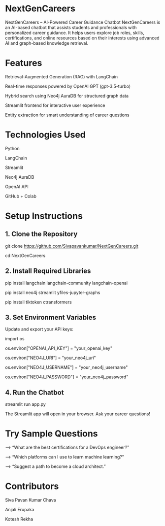 # NextGenCareers
NextGenCareers – AI-Powered Career Guidance Chatbot
NextGenCareers is an AI-based chatbot that assists students and professionals with personalized career guidance. It helps users explore job roles, skills, certifications, and online resources based on their interests using advanced AI and graph-based knowledge retrieval.

# Features

Retrieval-Augmented Generation (RAG) with LangChain

Real-time responses powered by OpenAI GPT (gpt-3.5-turbo)

Hybrid search using Neo4j AuraDB for structured graph data

Streamlit frontend for interactive user experience

Entity extraction for smart understanding of career questions

# Technologies Used
Python

LangChain

Streamlit

Neo4j AuraDB

OpenAI API

GitHub + Colab

# Setup Instructions
## 1. Clone the Repository

git clone https://github.com/Sivapavankumar/NextGenCareers.git

cd NextGenCareers

## 2. Install Required Libraries
pip install langchain langchain-community langchain-openai

pip install neo4j streamlit yfiles-jupyter-graphs

pip install tiktoken ctransformers

## 3. Set Environment Variables
Update and export your API keys:

import os

os.environ["OPENAI_API_KEY"] = "your_openai_key"

os.environ["NEO4J_URI"] = "your_neo4j_uri"

os.environ["NEO4J_USERNAME"] = "your_neo4j_username"

os.environ["NEO4J_PASSWORD"] = "your_neo4j_password"

## 4. Run the Chatbot

streamlit run app.py

The Streamlit app will open in your browser. Ask your career questions!

# Try Sample Questions
--> “What are the best certifications for a DevOps engineer?”

--> “Which platforms can I use to learn machine learning?”

--> “Suggest a path to become a cloud architect.”

# Contributors
Siva Pavan Kumar Chava

Anjali Erupaka

Kotesh Rekha

